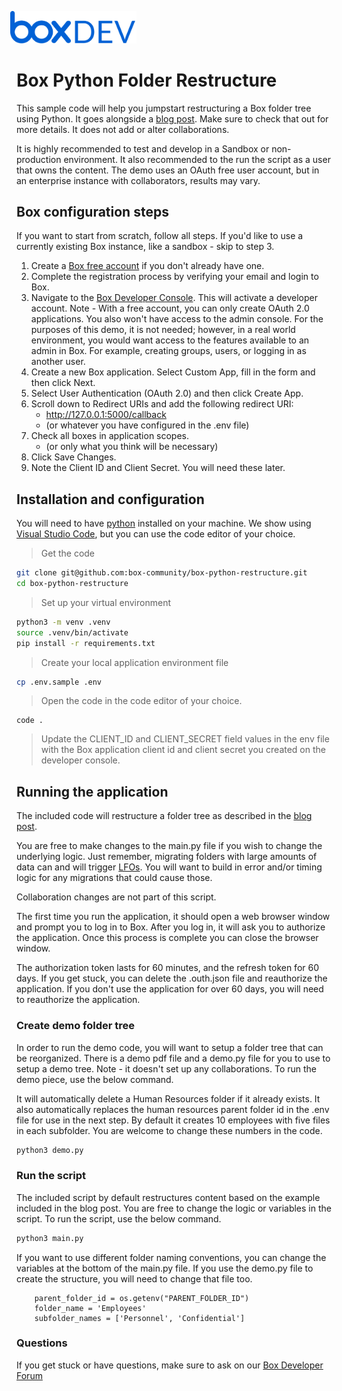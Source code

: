 <img src="images/box-dev-logo.png" 
alt= “box-dev-logo” 
style="margin-left:-10px;"
width=40%;>


# Box Python Folder Restructure
This sample code will help you jumpstart restructuring a Box folder tree using Python. It goes alongside a [blog post](https://medium.com/box-developer-blog/restructuring-the-box-folder-tree-with-python-31aeb7e051da). Make sure to check that out for more details. It does not add or alter collaborations. 

It is highly recommended to test and develop in a Sandbox or non-production environment. It also recommended to the run the script as a user that owns the content. The demo uses an OAuth free user account, but in an enterprise instance with collaborators, results may vary. 


## Box configuration steps
If you want to start from scratch, follow all steps. If you'd like to use a currently existing Box instance, like a sandbox - skip to step 3.

1. Create a [Box free account](https://www.box.com/pricing/individual) if you don't already have one.
2. Complete the registration process by verifying your email and login to Box.
3. Navigate to the [Box Developer Console](https://app.box.com/developers/console). This will activate a developer account. Note - With a free account, you can only create OAuth 2.0 applications. You also won't have access to the admin console. For the purposes of this demo, it is not needed; however, in a real world environment, you would want access to the features available to an admin in Box. For example, creating groups, users, or logging in as another user.
4. Create a new Box application. Select Custom App, fill in the form and then click Next.
5. Select User Authentication (OAuth 2.0) and then click Create App.
6. Scroll down to Redirect URIs and add the following redirect URI:
    - http://127.0.0.1:5000/callback
    - (or whatever you have configured in the .env file)
7. Check all boxes in application scopes.
    - (or only what you think will be necessary)
8. Click Save Changes.
9. Note the Client ID and Client Secret. You will need these later.

## Installation and configuration

You will need to have [python](https://www.python.org/downloads/) installed on your machine. We show using [Visual Studio Code](https://code.visualstudio.com/), but you can use the code editor of your choice.

> Get the code
```bash
git clone git@github.com:box-community/box-python-restructure.git
cd box-python-restructure
```

> Set up your virtual environment
```bash
python3 -m venv .venv
source .venv/bin/activate
pip install -r requirements.txt
```

> Create your local application environment file
```bash
cp .env.sample .env
```

> Open the code in the code editor of your choice.
```
code .
```

> Update the CLIENT_ID and CLIENT_SECRET field values in the env file with the Box application client id and client secret you created on the developer console.

## Running the application 
The included code will restructure a folder tree as described in the [blog post](https://medium.com/box-developer-blog/restructuring-the-box-folder-tree-with-python-31aeb7e051da).

You are free to make changes to the main.py file if you wish to change the underlying logic. Just remember, migrating folders with large amounts of data can and will trigger [LFOs](https://support.box.com/hc/en-us/articles/360055677914-Large-File-Operation-Warnings-in-Admin-Console-). You will want to build in error and/or timing logic for any migrations that could cause those.

Collaboration changes are not part of this script.

The first time you run the application, it should open a web browser window and prompt you to log in to Box. 
After you log in, it will ask you to authorize the application.
Once this process is complete you can close the browser window.

The authorization token lasts for 60 minutes, and the refresh token for 60 days.
If you get stuck, you can delete the .outh.json file and reauthorize the application.
If you don't use the application for over 60 days, you will need to reauthorize the application.

### Create demo folder tree
In order to run the demo code, you will want to setup a folder tree that can be reorganized. There is a demo pdf file and a demo.py file for you to use to setup a demo tree. Note - it doesn't set up any collaborations. To run the demo piece, use the below command.

It will automatically delete a Human Resources folder if it already exists. It also automatically replaces the human resources parent folder id in the .env file for use in the next step. By default it creates 10 employees with five files in each subfolder. You are welcome to change these numbers in the code.

```bash
python3 demo.py
```

### Run the script
The included script by default restructures content based on the example included in the blog post. You are free to change the logic or variables in the script. To run the script, use the below command.

```bash
python3 main.py
```

If you want to use different folder naming conventions, you can change the variables at the bottom of the main.py file. If you use the demo.py file to create the structure, you will need to change that file too.

```
    parent_folder_id = os.getenv("PARENT_FOLDER_ID")
    folder_name = 'Employees'
    subfolder_names = ['Personnel', 'Confidential']
```

### Questions
If you get stuck or have questions, make sure to ask on our [Box Developer Forum](https://forum.box.com)